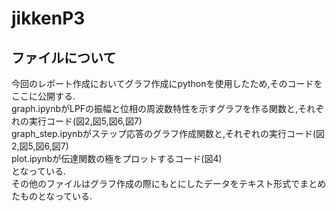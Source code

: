 # jikkenP3
## ファイルについて
今回のレポート作成においてグラフ作成にpythonを使用したため,そのコードをここに公開する.    
graph.ipynbがLPFの振幅と位相の周波数特性を示すグラフを作る関数と,それぞれの実行コード(図2,図5,図6,図7)  
graph_step.ipynbがステップ応答のグラフ作成関数と,それぞれの実行コード(図2,図5,図6,図7)    
plot.ipynbが伝達関数の極をプロットするコード(図4)  
となっている.  
その他のファイルはグラフ作成の際にもとにしたデータをテキスト形式でまとめたものとなっている.  
